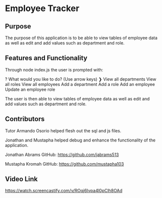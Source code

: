 # Employee Tracker

## Purpose

The purpose of this application is to be able to view tables of employee data as well as edit and add values such as department and role.

## Features and Functionality

Through node index.js the user is prompted with: 

? What would you like to do? (Use arrow keys)
❯ View all departments 
  View all roles 
  View all employees 
  Add a department 
  Add a role 
  Add an employee 
  Update an employee role 

The user is then able to view tables of employee data as well as edit and add values such as department and role.

## Contributors
Tutor Armando Osorio helped flesh out the sql and js files.

Jonathan and Mustapha helped debug and enhance the functionality of the application.

Jonathan Abrams
GitHub: https://github.com/jabrams513

Mustapha Kromah
GitHub: https://github.com/mustapha103

## Video Link

https://watch.screencastify.com/v/ROqj6Ivpa4l0pClh8OAd